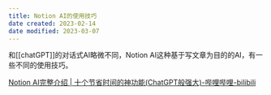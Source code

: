 ```yaml
---
title: Notion AI的使用技巧
date created: 2023-02-14
date modified: 2023-03-07
---
```


和[[chatGPT]]的对话式AI略微不同，Notion AI这种基于写文章为目的的AI，有一些不同的使用技巧。

[Notion AI完整介绍 | 十个节省时间的神功能(ChatGPT般强大)-哔哩哔哩-bilibili](https://www.bilibili.com/video/BV1Lg411b7Cx/?spm_id_from=333.337.search-card.all.click&vd_source=c16ee9cfb2023d2af8428dbfe604b72f)
